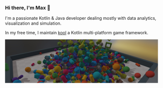### Hi there, I'm Max 👋

I'm a passionate Kotlin & Java developer dealing mostly with data analytics, visualization and simulation.

In my free time, I maintain [kool](https://github.com/fabmax/kool) a Kotlin multi-platform game framework.

[![kool physics](banner.jpg)](https://fabmax.github.io/kool/kool-js/?demo=physics)
